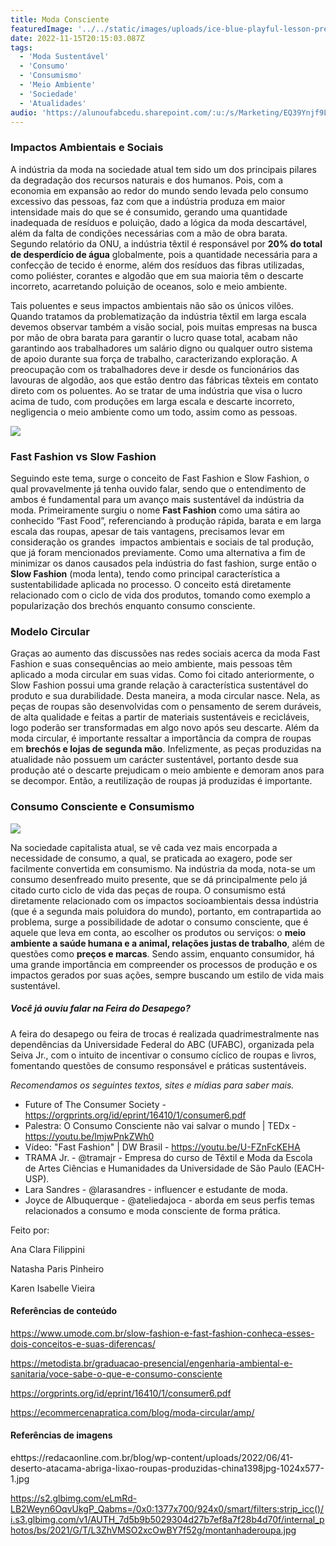 ```yaml
---
title: Moda Consciente
featuredImage: '../../static/images/uploads/ice-blue-playful-lesson-presentation.png'
date: 2022-11-15T20:15:03.087Z
tags:
  - 'Moda Sustentável'
  - 'Consumo'
  - 'Consumismo'
  - 'Meio Ambiente'
  - 'Sociedade'
  - 'Atualidades'
audio: 'https://alunoufabcedu.sharepoint.com/:u:/s/Marketing/EQ39Ynjf9LBLtenVPhaPV7cBRxkKQAzU7KMemxQtaul_9Q?e=QePUvL&download=1'
---
```


<!--StartFragment-->

### **Impactos Ambientais e Sociais**

A indústria da moda na sociedade atual tem sido um dos principais pilares da degradação dos recursos naturais e dos humanos. Pois, com a economia em expansão ao redor do mundo sendo levada pelo consumo excessivo das pessoas, faz com que a indústria produza em maior intensidade mais do que se é consumido, gerando uma quantidade inadequada de resíduos e poluição, dado a lógica da moda descartável, além da falta de condições necessárias com a mão de obra barata. Segundo relatório da ONU, a indústria têxtil é responsável por **20% do total de desperdício de água** globalmente, pois a quantidade necessária para a confecção de tecido é enorme, além dos resíduos das fibras utilizadas, como poliéster, corantes e algodão que em sua maioria têm o descarte incorreto, acarretando poluição de oceanos, solo e meio ambiente.

Tais poluentes e seus impactos ambientais não são os únicos vilões. Quando tratamos da problematização da indústria têxtil em larga escala devemos observar também a visão social, pois muitas empresas na busca por mão de obra barata para garantir o lucro quase total, acabam não garantindo aos trabalhadores um salário digno ou qualquer outro sistema de apoio durante sua força de trabalho, caracterizando exploração. A preocupação com os trabalhadores deve ir desde os funcionários das lavouras de algodão, aos que estão dentro das fábricas têxteis em contato direto com os poluentes. Ao se tratar de uma indústria que visa o lucro acima de tudo, com produções em larga escala e descarte incorreto, negligencia o meio ambiente como um todo, assim como as pessoas.

![](https://redacaonline.com.br/blog/wp-content/uploads/2022/06/41-deserto-atacama-abriga-lixao-roupas-produzidas-china1398jpg-1024x577-1.jpg)

### Fast Fashion vs Slow Fashion

Seguindo este tema, surge o conceito de Fast Fashion e Slow Fashion, o qual provavelmente já tenha ouvido falar, sendo que o entendimento de ambos é fundamental para um avanço mais sustentável da indústria da moda. Primeiramente surgiu o nome **Fast Fashion** como uma sátira ao conhecido “Fast Food”, referenciando à produção rápida, barata e em larga escala das roupas, apesar de tais vantagens, precisamos levar em consideração os grandes  impactos ambientais e sociais de tal produção, que já foram mencionados previamente. Como uma alternativa a fim de minimizar os danos causados pela indústria do fast fashion, surge então o **Slow Fashion** (moda lenta), tendo como principal característica a sustentabilidade aplicada no processo. O conceito está diretamente relacionado com o ciclo de vida dos produtos, tomando como exemplo a popularização dos brechós enquanto consumo consciente.

### Modelo Circular

Graças ao aumento das discussões nas redes sociais acerca da moda Fast Fashion e suas consequências ao meio ambiente, mais pessoas têm aplicado a moda circular em suas vidas. Como foi citado anteriormente, o Slow Fashion possui uma grande relação à característica sustentável do produto e sua durabilidade. Desta maneira, a moda circular nasce. Nela, as peças de roupas são desenvolvidas com o pensamento de serem duráveis, de alta qualidade e feitas a partir de materiais sustentáveis e recicláveis, logo poderão ser transformadas em algo novo após seu descarte. Além da moda circular, é importante ressaltar a importância da compra de roupas em **brechós e lojas de segunda mão**. Infelizmente, as peças produzidas na atualidade não possuem um carácter sustentável, portanto desde sua produção até o descarte prejudicam o meio ambiente e demoram anos para se decompor. Então, a reutilização de roupas já produzidas é importante.

### Consumo Consciente e Consumismo

![](<https://s2.glbimg.com/eLmRd-LB2Weyn6OqvUkgP_Qabms=/0x0:1377x700/924x0/smart/filters:strip_icc()/i.s3.glbimg.com/v1/AUTH_7d5b9b5029304d27b7ef8a7f28b4d70f/internal_photos/bs/2021/G/T/L3ZhVMSO2xcOwBY7f52g/montanhaderoupa.jpg>)

Na sociedade capitalista atual, se vê cada vez mais encorpada a necessidade de consumo, a qual, se praticada ao exagero, pode ser facilmente convertida em consumismo. Na indústria da moda, nota-se um consumo desenfreado muito presente, que se dá principalmente pelo já citado curto ciclo de vida das peças de roupa. O consumismo está diretamente relacionado com os impactos socioambientais dessa indústria (que é a segunda mais poluidora do mundo), portanto, em contrapartida ao problema, surge a possibilidade de adotar o consumo consciente, que é aquele que leva em conta, ao escolher os produtos ou serviços: o **meio ambiente a saúde humana e a animal, relações justas de trabalho**, além de questões como **preços e marcas**. Sendo assim, enquanto consumidor, há uma grande importância em compreender os processos de produção e os impactos gerados por suas ações, sempre buscando um estilo de vida mais sustentável.

##### Você já ouviu falar na Feira do Desapego?

A feira do desapego ou feira de trocas é realizada quadrimestralmente nas dependências da Universidade Federal do ABC (UFABC), organizada pela Seiva Jr., com o intuito de incentivar o consumo cíclico de roupas e livros, fomentando questões de consumo responsável e práticas sustentáveis.

_Recomendamos os seguintes textos, sites e mídias para saber mais._

- Future of The Consumer Society - <https://orgprints.org/id/eprint/16410/1/consumer6.pdf>
- Palestra: O Consumo Consciente não vai salvar o mundo | TEDx - <https://youtu.be/lmjwPnkZWh0>
- Vídeo: "Fast Fashion" | DW Brasil - <https://youtu.be/U-FZnFcKEHA>
- TRAMA Jr. - @tramajr - Empresa do curso de Têxtil e Moda da Escola de Artes Ciências e Humanidades da Universidade de São Paulo (EACH-USP).
- Lara Sandres - @larasandres - influencer e estudante de moda.
- Joyce de Albuquerque - @ateliedajoca - aborda em seus perfis temas relacionados a consumo e moda consciente de forma prática.

<!--StartFragment-->

Feito por:

Ana Clara Filippini

Natasha Paris Pinheiro

Karen Isabelle Vieira

<!--EndFragment-->

#### Referências de conteúdo

<https://www.umode.com.br/slow-fashion-e-fast-fashion-conheca-esses-dois-conceitos-e-suas-diferencas/>

<https://metodista.br/graduacao-presencial/engenharia-ambiental-e-sanitaria/voce-sabe-o-que-e-consumo-consciente>

<https://orgprints.org/id/eprint/16410/1/consumer6.pdf>

https://ecommercenapratica.com/blog/moda-circular/amp/

#### R﻿eferências de imagens

ehttps://redacaonline.com.br/blog/wp-content/uploads/2022/06/41-deserto-atacama-abriga-lixao-roupas-produzidas-china1398jpg-1024x577-1.jpg

https://s2.glbimg.com/eLmRd-LB2Weyn6OqvUkgP_Qabms=/0x0:1377x700/924x0/smart/filters:strip_icc()/i.s3.glbimg.com/v1/AUTH_7d5b9b5029304d27b7ef8a7f28b4d70f/internal_photos/bs/2021/G/T/L3ZhVMSO2xcOwBY7f52g/montanhaderoupa.jpg

<!--EndFragment-->
